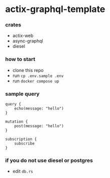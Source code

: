# actix-graphql-template
### crates
- actix-web
- async-graphql
- diesel

### how to start
- clone this repo
- run `cp .env.sample .env`
- run `docker compose up`

### sample query
```
query {
    echo(message: "hello")
}
```
```
mutation {
    post(message: "hello")
}
```
```
subscription {
    subscribe
}
```

### if you do not use diesel or postgres
- edit `db.rs`
